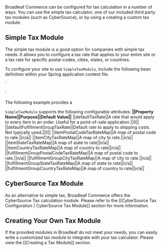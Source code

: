Broadleaf Commerce can be configured for tax calculation in a number of ways. You can use the simple tax calculator, one of our included third party tax modules (such as CyberSource), or by using a creating a custom tax module.   

## Simple Tax Module

The simple tax module is a good option for companies with simple tax needs.   It allows you to configure a tax rate that applies to your entire site or a tax rate for specific postal-codes, cities, states, or countries.

To configure your site to use `SimpleTaxModule`, include the following bean definition within your Spring application context file.   

`<bean id="blTaxModule" class="org.broadleafcommerce.core.pricing.service.module.SimpleTaxModule">
   <!-- Set properties for your specific tax configuration.  -->
</bean>
`

The following example provides a 
  

`SimpleTaxModule` supports the following configurable attributes:
**||Property Name||Purpose||Default Value||**
||defaultTaxRate||A rate that would apply to every item in an order.  Useful for a point-of-sale application.||0||
||defaultFulfillmentGroupTaxRate||Default rate to apply to shipping costs.  Not typically used.||0||
||itemPostalCodeTaxRateMap||A map of postal code to rate.||n/a||
||itemCityTaxRateMap||A map of city to rate.||n/a||
||itemStateTaxRateMap||A map of state to rate||n/a||
||itemCountryTaxRateMap||A map of country to rate||n/a||
||fulfillmentGroupPostalCodeTaxRateMap||A map of postal code to rate.||n/a||
||fulfillmentGroupCityTaxRateMap||A map of city to rate.||n/a||
||fulfillmentGroupStateTaxRateMap||A map of state to rate||n/a||
||fulfillmentGroupCountryTaxRateMap||A map of country to rate||n/a||





## CyberSource Tax Module

As an alternative to simple tax, Broadleaf Commerce offers the CyberSource Tax calculation module. Please refer to the [[CyberSource Tax Configuration | CyberSource Tax Module]] section for more information.

## Creating Your Own Tax Module

If the provided modules in Broadleaf do not meet your needs, you can easily write a customized tax module to integrate with your tax calculator. Please view the [[Creating a Tax Module]] section.

